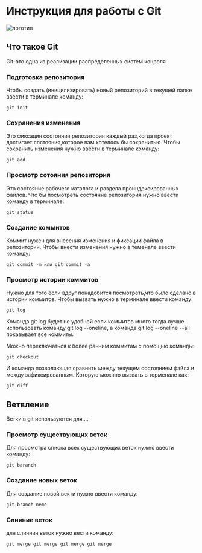 # **Инструкция для работы с Git**

![логотип](git.jpg)


## Что такое Git

Git-это одна из реализации распределенных систем конроля

### Подготовка репозитория 

Чтобы создать (иницилизировать) новый репозиторий в текущей папке ввести в терминале команду:

    git init

### Сохранения изменения

Это фиксация состояния репозитория каждый раз,когда проект достигает состояния,которое вам хотелось бы сохранитью. 
Чтобы сохранить изменения нужно ввести в терминале команду:

    git add

### Просмотр сотояния репозитория
Это состояние рабочего каталога и раздела проиндексированных файлов. Что бы посмотреть состояние репозитория нужно ввести команду в терминале:

    git status

### Создание коммитов

Коммит нужен для внесения изменения и фиксации файла в репозитории. Чтобы внести изменения нужно в теменале ввести команду:

    git commit -m или git commit -a


### Просмотр истории коммитов

Нужно для того если вдруг понадобится посмотреть,что было сделано в истории коммитов. Чтобы вызвать нужно в терминале ввести команду:

    git log

Команда git log будет не удобной если коммитов много тогда лучше использовать команду git log --oneline, а команда git log --oneline --all показывает все коммиты.


 Можно переключаться к более ранним коммитам с помощью команды:

    git checkout

И команда позволяющая сравнить между текущем состоянием файла и между зафиксированным. Которую можнно вызвать в терменале как:

    git diff

## Ветвление

Ветки в git используются для....

### Просмотр существующих веток

Для просмотра списка всех существующих веток нужно ввести команду:

    git baranch

### Создание новых веток

Для создание новой векти нужно ввести команду:

    git branch neme

### Слияние веток

для слияния веток нужно вести команду:

    git merge git merge git merge git merge